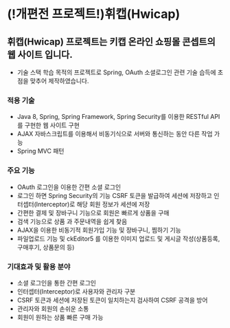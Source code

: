 # (!개편전 프로젝트!)휘캡(Hwicap) 
## 휘캡(Hwicap) 프로젝트는 키캡 온라인 쇼핑몰 콘셉트의 웹 사이트 입니다.
- 기술 스택 학습 목적의 프로젝트로 Spring, OAuth 소셜로그인 관련 기술 습득에 초점을 맞추어 제작하였습니다.

### 적용 기술
- Java 8, Spring, Spring Framework, Spring Security를 이용한 RESTful API를 구현한 웹 사이트 구현
- AJAX 자바스크립트를 이용해서 비동기식으로 서버와 통신하는 동안 다른 작업 가능
- Spring MVC 패턴

### 주요 기능
- OAuth 로그인을 이용한 간편 소셜 로그인
- 로그인 하면 Spring Security의 기능 CSRF 토큰을 발급하여 세션에 저장하고 인터셉터(Interceptor)로 해당 회원 정보가 세션에 저장
- 간편한 결제 및 장바구니 기능으로 회원은 빠르게 상품을 구매
- 검색 기능으로 상품 과 주문내역을 쉽게 찾음
- AJAX을 이용한 비동기적 회원가입 기능 및 장바구니, 찜하기 기능
- 파일업로드 기능 및 ckEditor5 를 이용한 이미지 업로드 및 게시글 작성(상품등록, 구매후기, 상품문의 등) 

### 기대효과 및 활용 분야
- 소셜 로그인을 통한 간편 로그인
- 인터셉터(Interceptor)로 사용자와 관리자 구분
- CSRF 토큰과 세션에 저장된 토큰이 일치하는지 검사하여 CSRF 공격을 방어
- 관리자와 회원의 손쉬운 소통
- 회원이 원하는 상품 빠른 구매 가능
